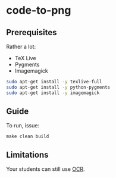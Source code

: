 # code-to-png

## Prerequisites

Rather a lot:

* TeX Live
* Pygments
* Imagemagick

```bash
sudo apt-get install -y texlive-full
sudo apt-get install -y python-pygments
sudo apt-get install -y imagemagick
```

## Guide

To run, issue:

```
make clean build
```

## Limitations

Your students can still use [OCR](https://en.wikipedia.org/wiki/Optical_character_recognition).
